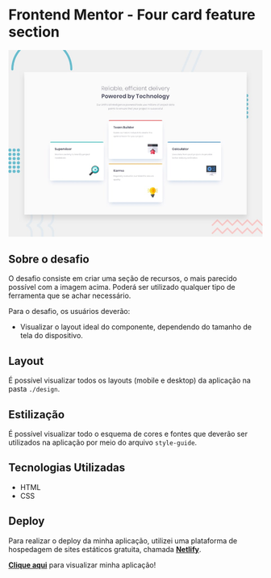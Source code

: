 # Frontend Mentor - Four card feature section

![Design preview for the Four card feature section coding challenge](./design/desktop-preview.jpg)

## Sobre o desafio

O desafio consiste em criar uma seção de recursos, o mais parecido possível com a imagem acima.
Poderá ser utilizado qualquer tipo de ferramenta que se achar necessário.

Para o desafio, os usuários deverão:
- Visualizar o layout ideal do componente, dependendo do tamanho de tela do dispositivo.

## Layout

É possível visualizar todos os layouts (mobile e desktop) da aplicação na pasta `./design`.

## Estilização

É possível visualizar todo o esquema de cores e fontes que deverão ser utilizados na aplicação por meio do arquivo `style-guide`.

## Tecnologias Utilizadas

- HTML
- CSS

## Deploy

Para realizar o deploy da minha aplicação, utilizei uma plataforma de hospedagem de sites estáticos gratuita, chamada <strong><a href="https://www.netlify.com/" target="_blank">Netlify</a></strong>.

<strong><a href="https://jp27-four-card-feature.netlify.app/" target="_blank">Clique aqui</a></strong> para visualizar minha aplicação!